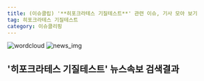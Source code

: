 ```yaml
---
title: (이슈클립) '**히포크라테스 기질테스트**' 관련 이슈, 기사 모아 보기
tag: 히포크라테스 기질테스트
category: 이슈클리핑
---
```

![wordcloud](https://s3.ap-northeast-2.amazonaws.com/lyrics101-wordcloud/2018-09-30-1538307728.png)
![news_img](https://user-images.githubusercontent.com/42597476/44507050-1206f400-a6e4-11e8-8d98-7ffbfebb353f.png)
## **'**히포크라테스 기질테스트**'** 뉴스속보 검색결과

